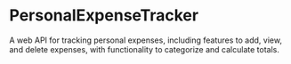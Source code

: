 # PersonalExpenseTracker
A web API for tracking personal expenses, including features to add, view, and delete expenses, with functionality to categorize and calculate totals.
